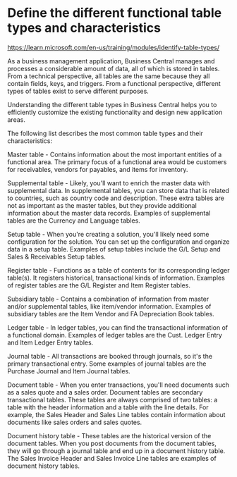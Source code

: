 # Define the different functional table types and characteristics

https://learn.microsoft.com/en-us/training/modules/identify-table-types/

As a business management application, Business Central manages and processes a considerable amount of data, all of which is stored in tables. From a technical perspective, all tables are the same because they all contain fields, keys, and triggers. From a functional perspective, different types of tables exist to serve different purposes.

Understanding the different table types in Business Central helps you to efficiently customize the existing functionality and design new application areas.

The following list describes the most common table types and their characteristics:

Master table - Contains information about the most important entities of a functional area. The primary focus of a functional area would be customers for receivables, vendors for payables, and items for inventory.

Supplemental table - Likely, you'll want to enrich the master data with supplemental data. In supplemental tables, you can store data that is related to countries, such as country code and description. These extra tables are not as important as the master tables, but they provide additional information about the master data records. Examples of supplemental tables are the Currency and Language tables.

Setup table - When you're creating a solution, you'll likely need some configuration for the solution. You can set up the configuration and organize data in a setup table. Examples of setup tables include the G/L Setup and Sales & Receivables Setup tables.

Register table - Functions as a table of contents for its corresponding ledger table(s). It registers historical, transactional kinds of information. Examples of register tables are the G/L Register and Item Register tables.

Subsidiary table - Contains a combination of information from master and/or supplemental tables, like item/vendor information. Examples of subsidiary tables are the Item Vendor and FA Depreciation Book tables.

Ledger table - In ledger tables, you can find the transactional information of a functional domain. Examples of ledger tables are the Cust. Ledger Entry and Item Ledger Entry tables.

Journal table - All transactions are booked through journals, so it's the primary transactional entry. Some examples of journal tables are the Purchase Journal and Item Journal tables.

Document table - When you enter transactions, you'll need documents such as a sales quote and a sales order. Document tables are secondary transactional tables. These tables are always comprised of two tables: a table with the header information and a table with the line details. For example, the Sales Header and Sales Line tables contain information about documents like sales orders and sales quotes.

Document history table - These tables are the historical version of the document tables. When you post documents from the document tables, they will go through a journal table and end up in a document history table. The Sales Invoice Header and Sales Invoice Line tables are examples of document history tables.